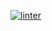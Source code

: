 [![linter](https://github.com/Jessica-Ha12/ICS20-Unit2-04-HTML/workflows/linter/badge.svg)](https://github.com/marketplace/actions/super-linter)

